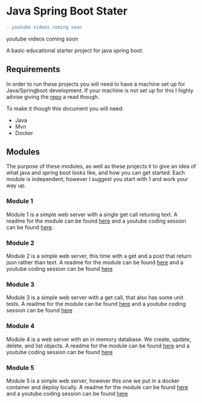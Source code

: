 # Java Spring Boot Stater
```diff
- youtube videos coming soon
```
youtube videos coming soon

A basic educational starter project for java spring boot.

## Requirements

In order to run these projects you will need to have a machine set up for Java/Springboot development. If your machine
is not set up for this I highly advise giving the [repo](https://github.com/CoffeeCodeAndCreatine/developer_set_up) a
read though.

To make it though this document you will need:

* Java
* Mvn
* Docker

## Modules

The purpose of these modules, as well as these projects it to give an idea of what java and spring boot looks like, and
how you can get started.
Each module is independent, however I suggest you start with 1 and work your way up.

### Module 1

Module 1 is a simple web server with a single get call retuning text. A readme for the module can be
found [here](demo1/README.md) and a youtube coding session can be found [here]().

### Module 2

Module 2 is a simple web server, this time with a get and a post that return json rather than text. A readme for the
module can be found [here](demo2/README.md) and a youtube coding session can be found [here]()

### Module 3

Module 3 is a simple web server with a get call, that also has some unit tests. A readme for the module can be
found [here](demo3/README.md) and a youtube coding session can be found [here]()

### Module 4

Module 4 is a web server with an in memory database. We create, update, delete, and list objects. A readme for the
module can be found [here](demo4/README.md) and a youtube coding session can be found [here]()

### Module 5

Module 5 is a simple web server, however this one we put in a docker container and deploy locally. A readme for the
module can be found [here](demo5/README.md) and a youtube coding session can be found [here]()